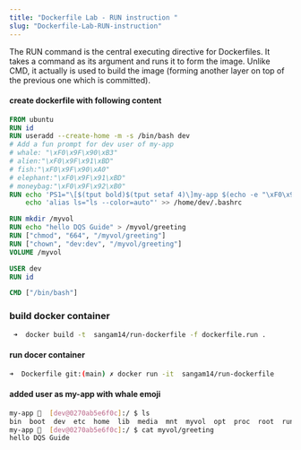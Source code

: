 ```yaml
---
title: "Dockerfile Lab - RUN instruction "
slug: "Dockerfile-Lab-RUN-instruction"
---
```


The RUN command is the central executing directive for Dockerfiles. It takes a command as its argument and runs it to form the image. Unlike CMD, it actually is used to build the image (forming another layer on top of the previous one which is committed).


#### create dockerfile with following content 

```dockerfile
FROM ubuntu
RUN id
RUN useradd --create-home -m -s /bin/bash dev
# Add a fun prompt for dev user of my-app
# whale: "\xF0\x9F\x90\xB3"
# alien:"\xF0\x9F\x91\xBD"
# fish:"\xF0\x9F\x90\xA0"
# elephant:"\xF0\x9F\x91\xBD"
# moneybag:"\xF0\x9F\x92\xB0"
RUN echo 'PS1="\[$(tput bold)$(tput setaf 4)\]my-app $(echo -e "\xF0\x9F\x90\xB3") \[$(tput sgr0)\] [\\u@\\h]:\\W \\$ "' >> /home/dev/.bashrc && \
    echo 'alias ls="ls --color=auto"' >> /home/dev/.bashrc

RUN mkdir /myvol
RUN echo "hello DQS Guide" > /myvol/greeting
RUN ["chmod", "664", "/myvol/greeting"]
RUN ["chown", "dev:dev", "/myvol/greeting"]
VOLUME /myvol

USER dev
RUN id

CMD ["/bin/bash"]

```

### build docker container 

```bash
 ➜  docker build -t  sangam14/run-dockerfile -f dockerfile.run .
```


#### run docer container 

```sh
➜  Dockerfile git:(main) ✗ docker run -it  sangam14/run-dockerfile 
```
#### added user as my-app with whale emoji 

```sh
my-app 🐳  [dev@0270ab5e6f0c]:/ $ ls
bin  boot  dev  etc  home  lib  media  mnt  myvol  opt  proc  root  run  sbin  srv  sys  tmp  usr  var
my-app 🐳  [dev@0270ab5e6f0c]:/ $ cat myvol/greeting 
hello DQS Guide

```

